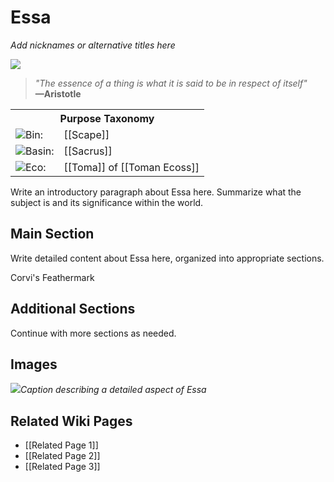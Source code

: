 <!-- wiki-header-section:start -->
# Essa
_Add nicknames or alternative titles here_

<img src="wiki_images/Essa.png"><i></i></img>

> _"The essence of a thing is what it is said to be in respect of itself"_  
> **—Aristotle**

<!-- wiki-header-section:end -->

<div class="taxonomy-table">
  <table>
    <tr>
      <th colspan="3">Purpose Taxonomy</th>
    </tr>
    <tr>
      <td class="taxon-label"><img src="../svg/bin.svg" class="taxon-icon">Bin:</td>
      <td class="taxon-content" colspan="2">[[Scape]]</td>
    </tr>
    <tr>
      <td class="taxon-label"><img src="../svg/basin.svg" class="taxon-icon">Basin:</td>
      <td class="taxon-content" colspan="2">[[Sacrus]]</td>
    </tr>
    <tr>
      <td class="taxon-label"><img src="../svg/eco.svg" class="taxon-icon">Eco:</td>
      <td class="taxon-content" colspan="2">[[Toma]] of [[Toman Ecoss]]</td>
    </tr>
  </table>
</div>

Write an introductory paragraph about Essa here. Summarize what the subject is and its significance within the world.

## Main Section

Write detailed content about Essa here, organized into appropriate sections.

<div class="feathermark">
 <p class="feathermark-attribution">Corvi's Feathermark</p>   
</div>

## Additional Sections

Continue with more sections as needed.

## Images

<img src="wiki_images/Essa_detail.png"><i>Caption describing a detailed aspect of Essa</i></img>

## Related Wiki Pages

- [[Related Page 1]]
- [[Related Page 2]]
- [[Related Page 3]]
